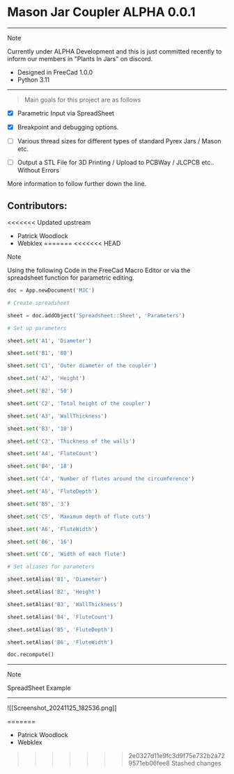 # Mason Jar Coupler  ALPHA 0.0.1
---

> [!NOTE]
> Currently under ALPHA Development and this is just committed recently to inform our members in "Plants In Jars" on discord.




- Designed in FreeCad 1.0.0
- Python 3.11
---











> Main goals for this project are as follows
- [x] Parametric Input via SpreadSheet
- [x] Breakpoint and debugging options.
- [ ] Various thread sizes for different types of standard Pyrex Jars / Mason etc.
- [ ] Output a STL File for 3D Printing / Upload to PCBWay / JLCPCB etc.. Without Errors 



More information to follow further down the line.




Contributors:
---
<<<<<<< Updated upstream
- Patrick Woodlock
- Webklex
=======
<<<<<<< HEAD

> [!NOTE]
> 
> Using the following Code in the FreeCad Macro Editor or via the spreadsheet function for parametric editing.





```python
doc = App.newDocument('MJC')

# Create spreadsheet

sheet = doc.addObject('Spreadsheet::Sheet', 'Parameters')

# Set up parameters

sheet.set('A1', 'Diameter')

sheet.set('B1', '80')

sheet.set('C1', 'Outer diameter of the coupler')

sheet.set('A2', 'Height')

sheet.set('B2', '50')

sheet.set('C2', 'Total height of the coupler')

sheet.set('A3', 'WallThickness')

sheet.set('B3', '10')

sheet.set('C3', 'Thickness of the walls')

sheet.set('A4', 'FluteCount')

sheet.set('B4', '18')

sheet.set('C4', 'Number of flutes around the circumference')

sheet.set('A5', 'FluteDepth')

sheet.set('B5', '3')

sheet.set('C5', 'Maximum depth of flute cuts')

sheet.set('A6', 'FluteWidth')

sheet.set('B6', '16')

sheet.set('C6', 'Width of each flute')

# Set aliases for parameters

sheet.setAlias('B1', 'Diameter')

sheet.setAlias('B2', 'Height')

sheet.setAlias('B3', 'WallThickness')

sheet.setAlias('B4', 'FluteCount')

sheet.setAlias('B5', 'FluteDepth')

sheet.setAlias('B6', 'FluteWidth')

doc.recompute()
```





---





> [!NOTE]
> SpreadSheet Example


---

![[Screenshot_20241125_182536.png]]





=======
- Patrick Woodlock
- Webklex
>>>>>>> 2e0327d11e9fc3d9f75e732b2a729571eb06fee8
>>>>>>> Stashed changes



